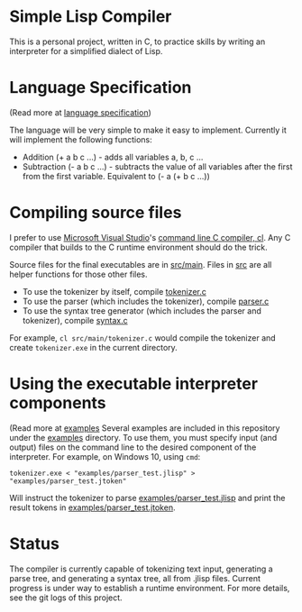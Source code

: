# Simple Lisp Compiler
This is a personal project, written in C, to practice skills by writing an interpreter for a simplified dialect of Lisp.

# Language Specification
(Read more at [language specification](docs/language.md))

The language will be very simple to make it easy to implement. Currently it will implement the following functions:
 - Addition (+ a b c ...) - adds all variables a, b, c ...
 - Subtraction (- a b c ...) - subtracts the value of all variables after the first from the first variable. Equivalent to (- a (+ b c ...))

# Compiling source files
I prefer to use [Microsoft Visual Studio](https://www.visualstudio.com/en-us/visual-studio-homepage-vs.aspx)'s [command line C compiler, cl](https://msdn.microsoft.com/en-us/library/f35ctcxw.aspx). Any C compiler that builds to the C runtime environment should do the trick.

Source files for the final executables are in [src/main](src/main/). Files in [src](src/) are all helper functions for those other files.

- To use the tokenizer by itself, compile [tokenizer.c](src/main/tokenizer.c)
- To use the parser (which includes the tokenizer), compile [parser.c](src/main/parser.c)
- To use the syntax tree generator (which includes the parser and tokenizer), compile [syntax.c](src/main/syntax.c)

For example, `cl src/main/tokenizer.c` would compile the tokenizer and create `tokenizer.exe` in the current directory.

# Using the executable interpreter components
(Read more at [examples](examples/)
Several examples are included in this repository under the [examples](examples/) directory. To use them, you must specify input (and output) files on the command line to the desired component of the interpreter. For example, on Windows 10, using `cmd`:

    tokenizer.exe < "examples/parser_test.jlisp" > "examples/parser_test.jtoken"
    
Will instruct the tokenizer to parse [examples/parser_test.jlisp](examples/parser_test.jlisp) and print the result tokens in [examples/parser_test.jtoken](examples/parser_test.jtoken).

# Status
The compiler is currently capable of tokenizing text input, generating a parse tree, and generating a syntax tree, all from .jlisp files.
Current progress is under way to establish a runtime environment.
For more details, see the git logs of this project.
